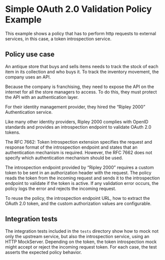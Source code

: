 # Simple OAuth 2.0 Validation Policy Example

This example shows a policy that has to perform http requests to external services, in this case, a token introspection service.

## Policy use case

An antique store that buys and sells items needs to track the stock of each item in its collection and who buys it. To track the inventory movement, the company uses an API.

Because the company is franchising, they need to expose the API on the internet for all the store managers to access. To do this, they must protect the API with an authentication layer.

For their identity management provider, they hired the “Ripley 2000” Authentication service.

Like many other identity providers, Ripley 2000 complies with OpenID standards and provides an introspection endpoint to validate OAuth 2.0 tokens.

The RFC 7662: Token Introspection extension specifies the request and response format of the introspection endpoint and states that an authentication mechanism is required. However, the RFC 7662 does not specify which authentication mechanism should be used.

The introspection endpoint provided by “Ripley 2000” requires a custom token to be sent in an authorization header with the request. The policy reads the token from the incoming request and sends it to the introspection endpoint to validate if the token is active. If any validation error occurs, the policy logs the error and rejects the incoming request.

To reuse the policy, the introspection endpoint URL, how to extract the OAuth 2.0 token, and the custom authorization values are configurable.

## Integration tests

The integration tests included in the `tests` directory show how to mock not only the upstream service, but also the introspection service, using an HTTP MockServer. Depending on the token, the token introspection mock might accept or reject the incoming request token. For each case, the test asserts the expected policy behavior.
